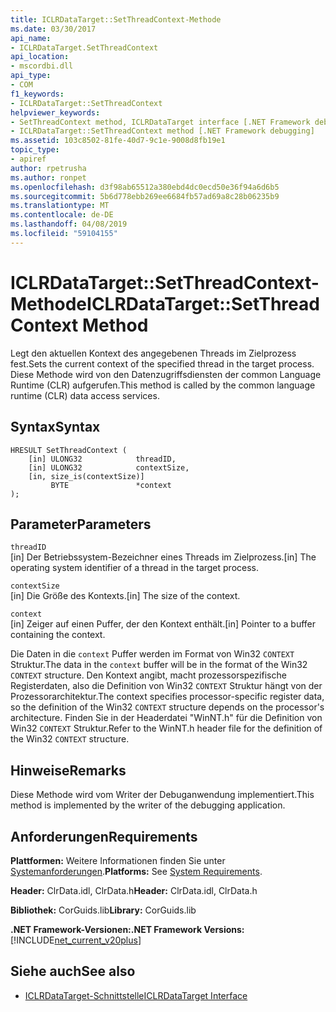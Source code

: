 ```yaml
---
title: ICLRDataTarget::SetThreadContext-Methode
ms.date: 03/30/2017
api_name:
- ICLRDataTarget.SetThreadContext
api_location:
- mscordbi.dll
api_type:
- COM
f1_keywords:
- ICLRDataTarget::SetThreadContext
helpviewer_keywords:
- SetThreadContext method, ICLRDataTarget interface [.NET Framework debugging]
- ICLRDataTarget::SetThreadContext method [.NET Framework debugging]
ms.assetid: 103c8502-81fe-40d7-9c1e-9008d8fb19e1
topic_type:
- apiref
author: rpetrusha
ms.author: ronpet
ms.openlocfilehash: d3f98ab65512a380ebd4dc0ecd50e36f94a6d6b5
ms.sourcegitcommit: 5b6d778ebb269ee6684fb57ad69a8c28b06235b9
ms.translationtype: MT
ms.contentlocale: de-DE
ms.lasthandoff: 04/08/2019
ms.locfileid: "59104155"
---
```

# <a name="iclrdatatargetsetthreadcontext-method"></a><span data-ttu-id="b7b47-102">ICLRDataTarget::SetThreadContext-Methode</span><span class="sxs-lookup"><span data-stu-id="b7b47-102">ICLRDataTarget::SetThreadContext Method</span></span>
<span data-ttu-id="b7b47-103">Legt den aktuellen Kontext des angegebenen Threads im Zielprozess fest.</span><span class="sxs-lookup"><span data-stu-id="b7b47-103">Sets the current context of the specified thread in the target process.</span></span> <span data-ttu-id="b7b47-104">Diese Methode wird von den Datenzugriffsdiensten der common Language Runtime (CLR) aufgerufen.</span><span class="sxs-lookup"><span data-stu-id="b7b47-104">This method is called by the common language runtime (CLR) data access services.</span></span>  
  
## <a name="syntax"></a><span data-ttu-id="b7b47-105">Syntax</span><span class="sxs-lookup"><span data-stu-id="b7b47-105">Syntax</span></span>  
  
```  
HRESULT SetThreadContext (  
    [in] ULONG32            threadID,  
    [in] ULONG32            contextSize,  
    [in, size_is(contextSize)]   
         BYTE               *context  
);  
```  
  
## <a name="parameters"></a><span data-ttu-id="b7b47-106">Parameter</span><span class="sxs-lookup"><span data-stu-id="b7b47-106">Parameters</span></span>  
 `threadID`  
 <span data-ttu-id="b7b47-107">[in] Der Betriebssystem-Bezeichner eines Threads im Zielprozess.</span><span class="sxs-lookup"><span data-stu-id="b7b47-107">[in] The operating system identifier of a thread in the target process.</span></span>  
  
 `contextSize`  
 <span data-ttu-id="b7b47-108">[in] Die Größe des Kontexts.</span><span class="sxs-lookup"><span data-stu-id="b7b47-108">[in] The size of the context.</span></span>  
  
 `context`  
 <span data-ttu-id="b7b47-109">[in] Zeiger auf einen Puffer, der den Kontext enthält.</span><span class="sxs-lookup"><span data-stu-id="b7b47-109">[in] Pointer to a buffer containing the context.</span></span>  
  
 <span data-ttu-id="b7b47-110">Die Daten in die `context` Puffer werden im Format von Win32 `CONTEXT` Struktur.</span><span class="sxs-lookup"><span data-stu-id="b7b47-110">The data in the `context` buffer will be in the format of the Win32 `CONTEXT` structure.</span></span> <span data-ttu-id="b7b47-111">Den Kontext angibt, macht prozessorspezifische Registerdaten, also die Definition von Win32 `CONTEXT` Struktur hängt von der Prozessorarchitektur.</span><span class="sxs-lookup"><span data-stu-id="b7b47-111">The context specifies processor-specific register data, so the definition of the Win32 `CONTEXT` structure depends on the processor's architecture.</span></span> <span data-ttu-id="b7b47-112">Finden Sie in der Headerdatei "WinNT.h" für die Definition von Win32 `CONTEXT` Struktur.</span><span class="sxs-lookup"><span data-stu-id="b7b47-112">Refer to the WinNT.h header file for the definition of the Win32 `CONTEXT` structure.</span></span>  
  
## <a name="remarks"></a><span data-ttu-id="b7b47-113">Hinweise</span><span class="sxs-lookup"><span data-stu-id="b7b47-113">Remarks</span></span>  
 <span data-ttu-id="b7b47-114">Diese Methode wird vom Writer der Debuganwendung implementiert.</span><span class="sxs-lookup"><span data-stu-id="b7b47-114">This method is implemented by the writer of the debugging application.</span></span>  
  
## <a name="requirements"></a><span data-ttu-id="b7b47-115">Anforderungen</span><span class="sxs-lookup"><span data-stu-id="b7b47-115">Requirements</span></span>  
 <span data-ttu-id="b7b47-116">**Plattformen:** Weitere Informationen finden Sie unter [Systemanforderungen](../../../../docs/framework/get-started/system-requirements.md).</span><span class="sxs-lookup"><span data-stu-id="b7b47-116">**Platforms:** See [System Requirements](../../../../docs/framework/get-started/system-requirements.md).</span></span>  
  
 <span data-ttu-id="b7b47-117">**Header:** ClrData.idl, ClrData.h</span><span class="sxs-lookup"><span data-stu-id="b7b47-117">**Header:** ClrData.idl, ClrData.h</span></span>  
  
 <span data-ttu-id="b7b47-118">**Bibliothek:** CorGuids.lib</span><span class="sxs-lookup"><span data-stu-id="b7b47-118">**Library:** CorGuids.lib</span></span>  
  
 **<span data-ttu-id="b7b47-119">.NET Framework-Versionen:</span><span class="sxs-lookup"><span data-stu-id="b7b47-119">.NET Framework Versions:</span></span>** [!INCLUDE[net_current_v20plus](../../../../includes/net-current-v20plus-md.md)]  
  
## <a name="see-also"></a><span data-ttu-id="b7b47-120">Siehe auch</span><span class="sxs-lookup"><span data-stu-id="b7b47-120">See also</span></span>

- [<span data-ttu-id="b7b47-121">ICLRDataTarget-Schnittstelle</span><span class="sxs-lookup"><span data-stu-id="b7b47-121">ICLRDataTarget Interface</span></span>](../../../../docs/framework/unmanaged-api/debugging/iclrdatatarget-interface.md)
